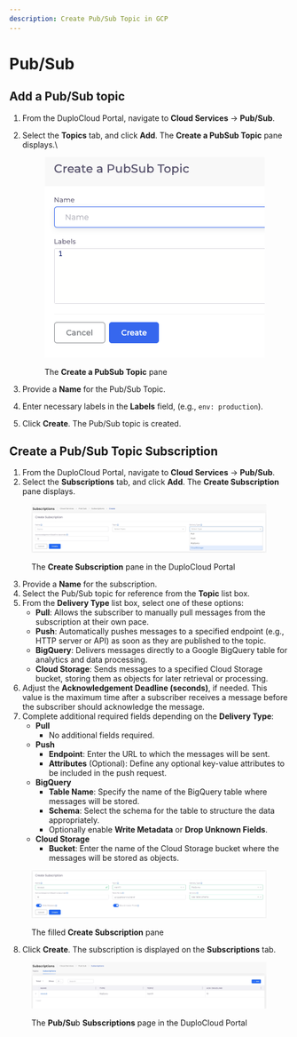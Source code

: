 ```yaml
---
description: Create Pub/Sub Topic in GCP
---
```


# Pub/Sub

## Add a Pub/Sub topic

1. From the DuploCloud Portal, navigate to **Cloud Services** -> **Pub/Sub**.
2.  Select the **Topics** tab, and click **Add**. The **Create a PubSub Topic** pane displays.\


    <div align="left"><figure><img src="../../.gitbook/assets/topic pane (1).png" alt=""><figcaption><p>The <strong>Create a PubSub Topic</strong> pane</p></figcaption></figure></div>
3. Provide a **Name** for the Pub/Sub Topic.
4. Enter necessary labels in the **Labels** field, (e.g., `env: production`).
5. Click **Create**. The Pub/Sub topic is created.&#x20;

## Create a Pub/Sub Topic Subscription

1. From the DuploCloud Portal, navigate to **Cloud Services** -> **Pub/Sub**.
2. Select the **Subscriptions** tab, and click **Add**. The **Create Subscription** pane displays.

<figure><img src="../../.gitbook/assets/PubSub Subscription.png" alt=""><figcaption><p>The <strong>Create Subscription</strong> pane in the DuploCloud Portal</p></figcaption></figure>

3. Provide a **Name** for the subscription.
4. Select the Pub/Sub topic for reference from the **Topic** list box.&#x20;
5. From the **Delivery Type** list box, select one of these options:
   * **Pull**: Allows the subscriber to manually pull messages from the subscription at their own pace.
   * **Push**: Automatically pushes messages to a specified endpoint (e.g., HTTP server or API) as soon as they are published to the topic.
   * **BigQuery**: Delivers messages directly to a Google BigQuery table for analytics and data processing.
   * **Cloud Storage**: Sends messages to a specified Cloud Storage bucket, storing them as objects for later retrieval or processing.
6. Adjust the **Acknowledgement Deadline (seconds)**, if needed. This value is the maximum time after a subscriber receives a message before the subscriber should acknowledge the message.
7. Complete additional required fields depending on the **Delivery Type**:&#x20;
   * **Pull**
     * No additional fields required.&#x20;
   * **Push**&#x20;
     * **Endpoint**: Enter the URL to which the messages will be sent.
     * **Attributes** (Optional): Define any optional key-value attributes to be included in the push request.
   * **BigQuery**
     * **Table Name**: Specify the name of the BigQuery table where messages will be stored.
     * **Schema**: Select the schema for the table to structure the data appropriately.
     * Optionally enable **Write Metadata** or **Drop Unknown Fields**.
   * **Cloud Storage**
     * **Bucket**: Enter the name of the Cloud Storage bucket where the messages will be stored as objects.

<figure><img src="../../.gitbook/assets/creat sub completed.png" alt=""><figcaption><p>The filled <strong>Create Subscription</strong> pane</p></figcaption></figure>

8. Click **Create**. The subscription is displayed on the **Subscriptions** tab.

<figure><img src="../../.gitbook/assets/sub success.png" alt=""><figcaption><p>The <strong>Pub/Su</strong>b <strong>Subscriptions</strong> page in the DuploCloud Portal</p></figcaption></figure>

